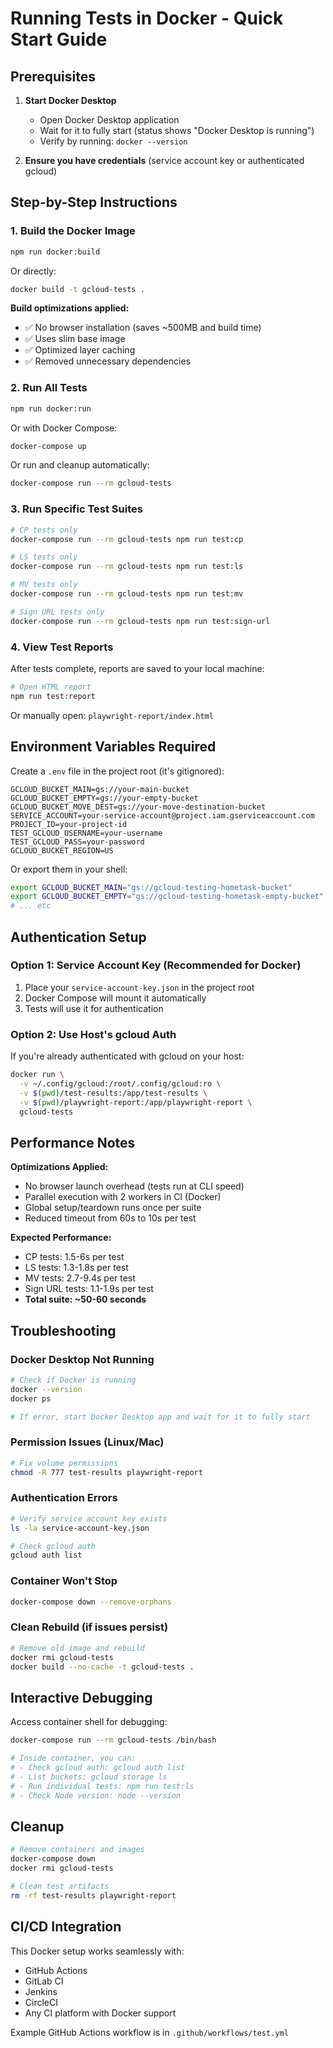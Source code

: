 # Running Tests in Docker - Quick Start Guide

## Prerequisites

1. **Start Docker Desktop**
   - Open Docker Desktop application
   - Wait for it to fully start (status shows "Docker Desktop is running")
   - Verify by running: `docker --version`

2. **Ensure you have credentials** (service account key or authenticated gcloud)

## Step-by-Step Instructions

### 1. Build the Docker Image

```bash
npm run docker:build
```

Or directly:
```bash
docker build -t gcloud-tests .
```

**Build optimizations applied:**
- ✅ No browser installation (saves ~500MB and build time)
- ✅ Uses slim base image
- ✅ Optimized layer caching
- ✅ Removed unnecessary dependencies

### 2. Run All Tests

```bash
npm run docker:run
```

Or with Docker Compose:
```bash
docker-compose up
```

Or run and cleanup automatically:
```bash
docker-compose run --rm gcloud-tests
```

### 3. Run Specific Test Suites

```bash
# CP tests only
docker-compose run --rm gcloud-tests npm run test:cp

# LS tests only
docker-compose run --rm gcloud-tests npm run test:ls

# MV tests only
docker-compose run --rm gcloud-tests npm run test:mv

# Sign URL tests only
docker-compose run --rm gcloud-tests npm run test:sign-url
```

### 4. View Test Reports

After tests complete, reports are saved to your local machine:

```bash
# Open HTML report
npm run test:report
```

Or manually open: `playwright-report/index.html`

## Environment Variables Required

Create a `.env` file in the project root (it's gitignored):

```env
GCLOUD_BUCKET_MAIN=gs://your-main-bucket
GCLOUD_BUCKET_EMPTY=gs://your-empty-bucket
GCLOUD_BUCKET_MOVE_DEST=gs://your-move-destination-bucket
SERVICE_ACCOUNT=your-service-account@project.iam.gserviceaccount.com
PROJECT_ID=your-project-id
TEST_GCLOUD_USERNAME=your-username
TEST_GCLOUD_PASS=your-password
GCLOUD_BUCKET_REGION=US
```

Or export them in your shell:

```bash
export GCLOUD_BUCKET_MAIN="gs://gcloud-testing-hometask-bucket"
export GCLOUD_BUCKET_EMPTY="gs://gcloud-testing-hometask-empty-bucket"
# ... etc
```

## Authentication Setup

### Option 1: Service Account Key (Recommended for Docker)

1. Place your `service-account-key.json` in the project root
2. Docker Compose will mount it automatically
3. Tests will use it for authentication

### Option 2: Use Host's gcloud Auth

If you're already authenticated with gcloud on your host:

```bash
docker run \
  -v ~/.config/gcloud:/root/.config/gcloud:ro \
  -v $(pwd)/test-results:/app/test-results \
  -v $(pwd)/playwright-report:/app/playwright-report \
  gcloud-tests
```

## Performance Notes

**Optimizations Applied:**
- No browser launch overhead (tests run at CLI speed)
- Parallel execution with 2 workers in CI (Docker)
- Global setup/teardown runs once per suite
- Reduced timeout from 60s to 10s per test

**Expected Performance:**
- CP tests: 1.5-6s per test
- LS tests: 1.3-1.8s per test
- MV tests: 2.7-9.4s per test
- Sign URL tests: 1.1-1.9s per test
- **Total suite: ~50-60 seconds**

## Troubleshooting

### Docker Desktop Not Running
```bash
# Check if Docker is running
docker --version
docker ps

# If error, start Docker Desktop app and wait for it to fully start
```

### Permission Issues (Linux/Mac)
```bash
# Fix volume permissions
chmod -R 777 test-results playwright-report
```

### Authentication Errors
```bash
# Verify service account key exists
ls -la service-account-key.json

# Check gcloud auth
gcloud auth list
```

### Container Won't Stop
```bash
docker-compose down --remove-orphans
```

### Clean Rebuild (if issues persist)
```bash
# Remove old image and rebuild
docker rmi gcloud-tests
docker build --no-cache -t gcloud-tests .
```

## Interactive Debugging

Access container shell for debugging:

```bash
docker-compose run --rm gcloud-tests /bin/bash

# Inside container, you can:
# - Check gcloud auth: gcloud auth list
# - List buckets: gcloud storage ls
# - Run individual tests: npm run test:ls
# - Check Node version: node --version
```

## Cleanup

```bash
# Remove containers and images
docker-compose down
docker rmi gcloud-tests

# Clean test artifacts
rm -rf test-results playwright-report
```

## CI/CD Integration

This Docker setup works seamlessly with:
- GitHub Actions
- GitLab CI
- Jenkins
- CircleCI
- Any CI platform with Docker support

Example GitHub Actions workflow is in `.github/workflows/test.yml`

